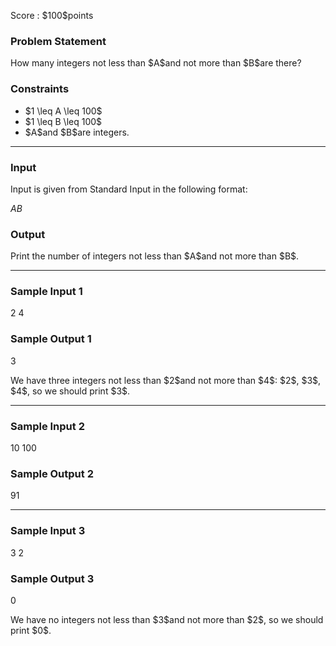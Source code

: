 
<div>

<span>

<span>

<p>
Score : $100$points
</p>

<div>

<section>

### **Problem Statement**

<p>
How many integers not less than $A$and not more than $B$are there?
</p>

</section>

</div>

<div>

<section>

### **Constraints**

<ul>

<li>
$1 \leq A \leq 100$
</li>

<li>
$1 \leq B \leq 100$
</li>

<li>
$A$and $B$are integers.
</li>

</ul>

</section>

</div>

---

<div>

<div>

<section>

### **Input**

<p>
Input is given from Standard Input in the following format:
</p>

<div>

$A$$B$
</div>

</section>

</div>

<div>

<section>

### **Output**

<p>
Print the number of integers not less than $A$and not more than $B$.
</p>

</section>

</div>

</div>

---

<div>

<section>

### **Sample Input 1**

<div>

2 4

</div>

</section>

</div>

<div>

<section>

### **Sample Output 1**

<div>

3

</div>

<p>
We have three integers not less than $2$and not more than $4$: $2$, $3$, $4$, so we should print $3$.
</p>

</section>

</div>

---

<div>

<section>

### **Sample Input 2**

<div>

10 100

</div>

</section>

</div>

<div>

<section>

### **Sample Output 2**

<div>

91

</div>

</section>

</div>

---

<div>

<section>

### **Sample Input 3**

<div>

3 2

</div>

</section>

</div>

<div>

<section>

### **Sample Output 3**

<div>

0

</div>

<p>
We have no integers not less than $3$and not more than $2$, so we should print $0$.
</p>

</section>

</div>

</span>

</span>

</div>
